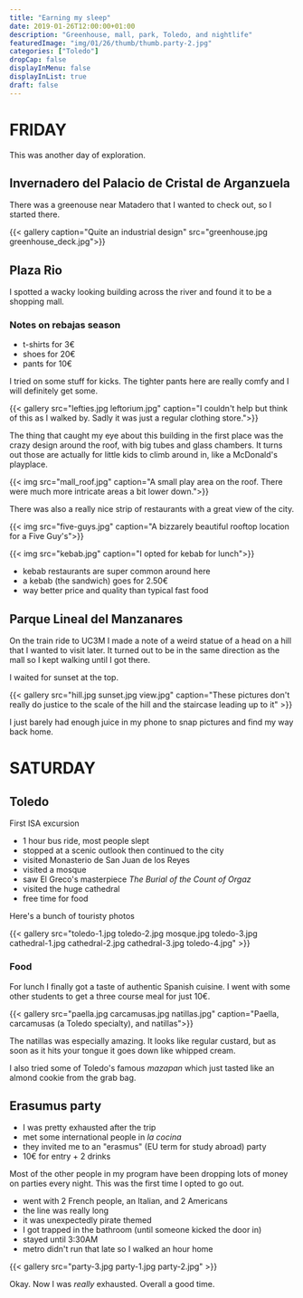 ```yaml
---
title: "Earning my sleep"
date: 2019-01-26T12:00:00+01:00
description: "Greenhouse, mall, park, Toledo, and nightlife"
featuredImage: "img/01/26/thumb/thumb.party-2.jpg"
categories: ["Toledo"]
dropCap: false
displayInMenu: false
displayInList: true
draft: false
---
```


# FRIDAY

This was another day of exploration.

## Invernadero del Palacio de Cristal de Arganzuela

There was a greenouse near Matadero that I wanted to check out, so I started there.

{{< gallery caption="Quite an industrial design" src="greenhouse.jpg greenhouse_deck.jpg">}}


## Plaza Rio

I spotted a wacky looking building across the river and found it to be a shopping mall.

### Notes on rebajas season

* t-shirts for 3€
* shoes for 20€
* pants for 10€

I tried on some stuff for kicks. The tighter pants here are really comfy and I will definitely get some.

{{< gallery  src="lefties.jpg leftorium.jpg" caption="I couldn't help but think of this as I walked by. Sadly it was just a regular clothing store.">}}

The thing that caught my eye about this building in the first place was the crazy design around the roof, with big tubes and glass chambers. It turns out those are actually for little kids to climb around in, like a McDonald's playplace.

{{< img src="mall_roof.jpg" caption="A small play area on the roof. There were much more intricate areas a bit lower down.">}}

There was also a really nice strip of restaurants with a great view of the city.

{{< img src="five-guys.jpg" caption="A bizzarely beautiful rooftop location for a Five Guy's">}}

{{< img src="kebab.jpg" caption="I opted for kebab for lunch">}}

* kebab restaurants are super common around here
* a kebab (the sandwich) goes for 2.50€
* way better price and quality than typical fast food

## Parque Lineal del Manzanares

On the train ride to UC3M I made a note of a weird statue of a head on a hill that I wanted to visit later. It turned out to be in the same direction as the mall so I kept walking until I got there.

I waited for sunset at the top.

{{< gallery src="hill.jpg sunset.jpg view.jpg" caption="These pictures don't really do justice to the scale of the hill and the staircase leading up to it" >}}

I just barely had enough juice in my phone to snap pictures and find my way back home.

# SATURDAY

## Toledo

First ISA excursion

* 1 hour bus ride, most people slept
* stopped at a scenic outlook then continued to the city
* visited Monasterio de San Juan de los Reyes
* visited a mosque
* saw El Greco's masterpiece *The Burial of the Count of Orgaz*
* visited the huge cathedral
* free time for food

Here's a bunch of touristy photos

{{< gallery src="toledo-1.jpg toledo-2.jpg mosque.jpg toledo-3.jpg cathedral-1.jpg cathedral-2.jpg cathedral-3.jpg toledo-4.jpg" >}}

### Food

For lunch I finally got a taste of authentic Spanish cuisine. I went with some other students to get a three course meal for just 10€.


{{< gallery src="paella.jpg carcamusas.jpg natillas.jpg" caption="Paella, carcamusas (a Toledo specialty), and natillas">}}

The natillas was especially amazing. It looks like regular custard, but as soon as it hits your tongue it goes down like whipped cream.

I also tried some of Toledo's famous *mazapan* which just tasted like an almond cookie from the grab bag.

## Erasumus party

* I was pretty exhausted after the trip
* met some international people in *la cocina*
* they invited me to an "erasmus" (EU term for study abroad) party
* 10€ for entry + 2 drinks

Most of the other people in my program have been dropping lots of money on parties every night. This was the first time I opted to go out.

* went with 2 French people, an Italian, and 2 Americans
* the line was really long
* it was unexpectedly pirate themed
* I got trapped in the bathroom (until someone kicked the door in)
* stayed until 3:30AM
* metro didn't run that late so I walked an hour home

{{< gallery src="party-3.jpg party-1.jpg party-2.jpg" >}}

Okay. Now I was *really* exhausted. Overall a good time.

